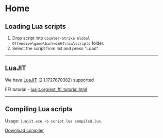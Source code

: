 # Home

## Loading Lua scripts

1. Drop script into `Counter-Strike Global Offensive\game\bin\win64\nix\scripts` folder.
2. Select the script from list and press "Load".

---

## LuaJIT

We have [LuaJIT](https://luajit.org/) (2.1.1727870382) supported

FFI tutorial - [luajit.org/ext_ffi_tutorial.html](https://luajit.org/ext_ffi_tutorial.html)

---

## Compiling Lua scripts

Usage: `luajit.exe -b script.lua compiled.lua`.

[Download compiler](assets/luajit.zip)